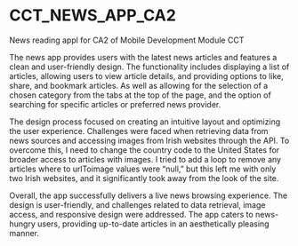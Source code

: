 # CCT_NEWS_APP_CA2
News reading appl for CA2 of Mobile Development Module CCT

The news app provides users with the latest news articles and features a clean and user-friendly design. The functionality includes displaying a list of articles, allowing users to view article details, and providing options to like, share, and bookmark articles. As well as allowing for the selection of a chosen category from the tabs at the top of the page, and the option of searching for specific articles or preferred news provider. 

The design process focused on creating an intuitive layout and optimizing the user experience. Challenges were faced when retrieving data from news sources and accessing images from Irish websites through the API. To overcome this, I need to change the country code to the United States for broader access to articles with images. I tried to add a loop to remove any articles where to urlToimage values were “null,” but this left me with only two Irish websites, and it significantly took away from the look of the site. 

Overall, the app successfully delivers a live news browsing experience. The design is user-friendly, and challenges related to data retrieval, image access, and responsive design were addressed. The app caters to news-hungry users, providing up-to-date articles in an aesthetically pleasing manner. 

 

